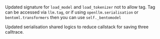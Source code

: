 Updated signature for `load_model` and `load_tokenizer` not to allow tag.
Tag can be accessed via `llm.tag`, or if using `openllm.serialisation` or `bentoml.transformers` then you can use `self._bentomodel`

Updated serialisation shared logics to reduce callstack for saving three calltrace.
